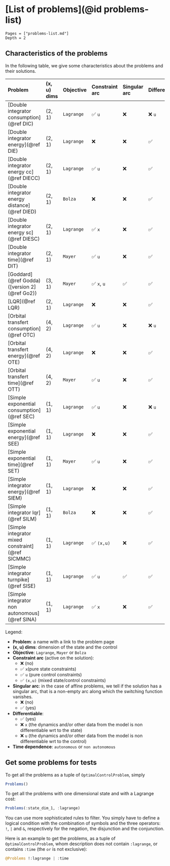 # [List of problems](@id problems-list)

```@contents
Pages = ["problems-list.md"]
Depth = 2
```

## Characteristics of the problems

In the following table, we give some characteristics about the problems and their solutions.

| **Problem**                                      | **(x, u) dims** | **Objective** | **Constraint arc** | **Singular arc** | **Differentiable** | **Time dependence**
| :----------------------------------------------- | :-------------- | :------------ | :----------------- | :--------------- | :----------------- | :----------------- 
| [Double integrator consumption](@ref DIC)        | (2, 1)          | `Lagrange`    | ✅ `u`             | ❌               | ❌ `u`             | `autonomous`
| [Double integrator energy](@ref DIE)             | (2, 1)          | `Lagrange`    | ❌                 | ❌               | ✅                 | `autonomous`
| [Double integrator energy cc](@ref DIECC)        | (2, 1)          | `Lagrange`    | ✅ `u`             | ❌               | ✅                 | `autonomous`
| [Double integrator energy distance](@ref DIED)   | (2, 1)          | `Bolza`       | ❌                 | ❌               | ✅                 | `autonomous`
| [Double integrator energy sc](@ref DIESC)        | (2, 1)          | `Lagrange`    | ✅ `x`             | ❌               | ✅                 | `autonomous`
| [Double integrator time](@ref DIT)               | (2, 1)          | `Mayer`       | ✅ `u`             | ❌               | ✅                 | `autonomous`
| [Goddard](@ref Godda) ([version 2](@ref Go2))    | (3, 1)          | `Mayer`       | ✅ `x`, `u`        | ✅               | ✅                 | `autonomous`
| [LQR](@ref LQR)                                  | (2, 1)          | `Lagrange`    | ❌                 | ❌               | ✅                 | `autonomous`
| [Orbital transfert consumption](@ref OTC)        | (4, 2)          | `Lagrange`    | ✅ `u`             | ❌               | ❌ `u`             | `autonomous`
| [Orbital transfert energy](@ref OTE)             | (4, 2)          | `Lagrange`    | ❌                 | ❌               | ✅                 | `autonomous`
| [Orbital transfert time](@ref OTT)               | (4, 2)          | `Mayer`       | ✅ `u`             | ❌               | ✅                 | `autonomous`
| [Simple exponential consumption](@ref SEC)       | (1, 1)          | `Lagrange`    | ✅ `u`             | ❌               | ❌ `u`             | `autonomous`
| [Simple exponential energy](@ref SEE)            | (1, 1)          | `Lagrange`    | ❌                 | ❌               | ✅                 | `autonomous`
| [Simple exponential time](@ref SET)              | (1, 1)          | `Mayer`       | ✅ `u`             | ❌               | ✅                 | `autonomous`
| [Simple integrator energy](@ref SIEM)            | (1, 1)          | `Lagrange`    | ❌                 | ❌               | ✅                 | `autonomous`
| [Simple integrator lqr](@ref SILM)               | (1, 1)          | `Bolza`       | ❌                 | ❌               | ✅                 | `autonomous`
| [Simple integrator mixed constraint](@ref SICMMC)| (1, 1)          | `Lagrange`    | ✅ `(x,u)`         | ❌               | ✅                 | `autonomous`
| [Simple integrator turnpike](@ref SISE)          | (1, 1)          | `Lagrange`    | ✅ `u`             | ✅               | ✅                 | `autonomous`
| [Simple integrator non autonomous](@ref SINA)    | (1, 1)          | `Lagrange`    | ✅ `x`             | ❌               | ✅                 | `non autonomous`


Legend:

- **Problem**: a name with a link to the problem page
- **(x, u) dims**: dimension of the state and the control
- **Objective**: `Lagrange`, `Mayer` or `Bolza`
- **Constraint arc** (active on the solution):
  - ❌ (no)
  - ✅ `x`(pure state constraints)
  - ✅ `u` (pure control constraints)
  - ✅ `(x,u)` (mixed state/control constraints)
- **Singular arc**: in the case of affine problems, we tell if the solution has a singular arc, that is a non-empty arc along which the switching function vanishes.
  - ❌ (no)
  - ✅ (yes)
- **Differentiable**:
  - ✅ (yes)
  - ❌ `x` (the dynamics and/or other data from the model is non differentiable wrt to the state)
  - ❌ `u` (the dynamics and/or other data from the model is non differentiable wrt to the control)
- **Time dependence**: `autonomous` or `non autonomous`

## Get some problems for tests

To get all the problems as a tuple of `OptimalControlProblem`, simply

```julia
Problems()
```

To get all the problems with one dimensional state and with a Lagrange cost:

```julia
Problems(:state_dim_1, :lagrange)
```

You can use more sophisticated rules to filter. You simply have to define a logical condition with the combination of symbols and the three operators: `!`, `|` and `&`, respectively for the negation, the disjunction and the conjunction.

Here is an example to get the problems, as a tuple of `OptimalControlProblem`, whom description does not contain `:lagrange`, or contains `:time` (the `or` is not exclusive):

```julia
@Problems !:lagrange | :time
```
